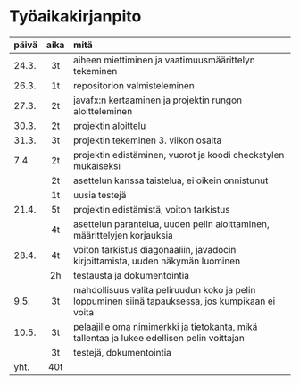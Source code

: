 # Työaikakirjanpito

| päivä   | aika   | mitä     |
|---------|:------:|:---------|
|24.3.    |3t      | aiheen miettiminen ja vaatimuusmäärittelyn tekeminen |
|26.3.    |1t      | repositorion valmisteleminen |
|27.3.    | 2t      | javafx:n kertaaminen ja projektin rungon aloitteleminen |
|30.3.   | 2t   | projektin aloittelu |
|31.3.   | 3t | projektin tekeminen 3. viikon osalta |
|7.4.   | 2t | projektin edistäminen, vuorot ja koodi checkstylen mukaiseksi|
|       | 2t | asettelun kanssa taistelua, ei oikein onnistunut |
|       | 1t | uusia testejä |
|21.4.  | 5t | projektin edistämistä, voiton tarkistus |
|       | 4t | asettelun parantelua, uuden pelin aloittaminen, määrittelyjen korjauksia | 
| 28.4.| 4t | voiton tarkistus diagonaaliin, javadocin kirjoittamista, uuden näkymän luominen|
| | 2h | testausta ja dokumentointia |
| 9.5. | 3t | mahdollisuus valita peliruudun koko ja pelin loppuminen siinä tapauksessa, jos kumpikaan ei voita |
| 10.5.| 3t | pelaajille oma nimimerkki ja tietokanta, mikä tallentaa ja lukee edellisen pelin voittajan |
|  | 3t | testejä, dokumentointia |
| yht. | 40t | |
